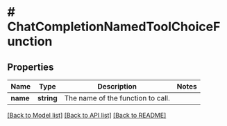 # # ChatCompletionNamedToolChoiceFunction

## Properties

Name | Type | Description | Notes
------------ | ------------- | ------------- | -------------
**name** | **string** | The name of the function to call. |

[[Back to Model list]](../../README.md#models) [[Back to API list]](../../README.md#endpoints) [[Back to README]](../../README.md)
